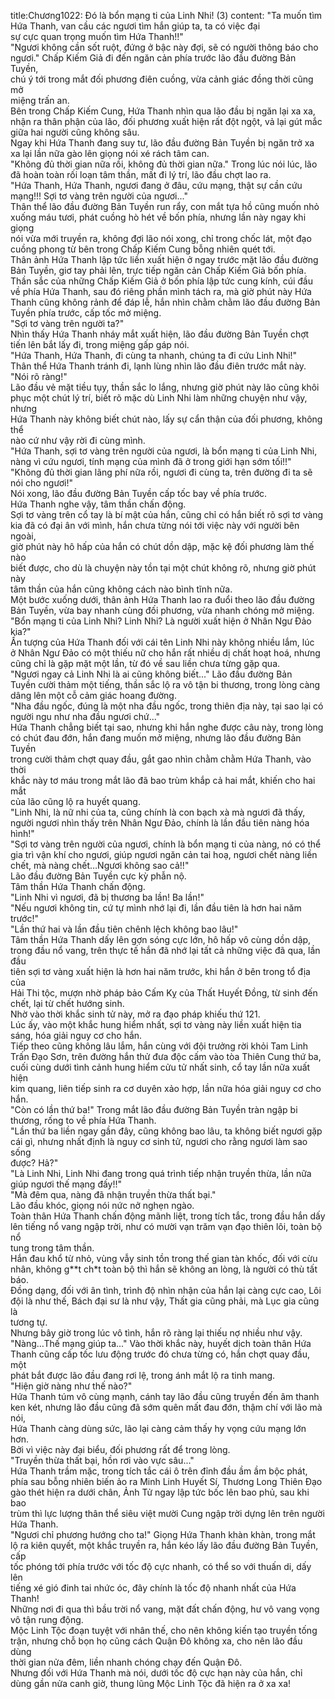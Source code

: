 title:Chương1022: Đó là bổn mạng ti của Linh Nhi! (3)
content:
"Ta muốn tìm Hứa Thanh, van cầu các ngươi tìm hắn giúp ta, ta có việc đại<br>sự cực quan trọng muốn tìm Hứa Thanh!!"<br>"Ngươi không cần sốt ruột, đứng ở bậc này đợi, sẽ có người thông báo cho<br>ngươi." Chấp Kiếm Giả đi đến ngăn cản phía trước lão đầu đường Bản Tuyền,<br>chú ý tới trong mắt đối phương điên cuồng, vừa cảnh giác đồng thời cũng mở<br>miệng trấn an.<br>Bên trong Chấp Kiếm Cung, Hứa Thanh nhìn qua lão đầu bị ngăn lại xa xa,<br>nhận ra thân phận của lão, đối phương xuất hiện rất đột ngột, vả lại gút mắc<br>giữa hai người cũng không sâu.<br>Ngay khi Hứa Thanh đang suy tư, lão đầu đường Bản Tuyền bị ngăn trở xa<br>xa lại lần nữa gào lên giọng nói xé rách tâm can.<br>"Không đủ thời gian nữa rồi, không đủ thời gian nữa." Trong lúc nói lúc, lão<br>đã hoàn toàn rối loạn tâm thần, mất đi lý trí, lão đầu chợt lao ra.<br>"Hứa Thanh, Hứa Thanh, ngươi đang ở đâu, cứu mạng, thật sự cần cứu<br>mạng!!! Sợi tơ vàng trên người của ngươi..."<br>Thân thể lão đầu đường Bản Tuyền run rẩy, con mắt tựa hồ cũng muốn nhỏ<br>xuống máu tươi, phát cuồng hò hét về bốn phía, nhưng lần này ngay khi giọng<br>nói vừa mới truyền ra, không đợi lão nói xong, chỉ trong chốc lát, một đạo<br>cuồng phong từ bên trong Chấp Kiếm Cung bỗng nhiên quét tới.<br>Thân ảnh Hứa Thanh lập tức liền xuất hiện ở ngay trước mặt lão đầu đường<br>Bản Tuyền, giơ tay phải lên, trực tiếp ngăn cản Chấp Kiếm Giả bốn phía.<br>Thần sắc của những Chấp Kiếm Giả ở bốn phía lập tức cung kính, cúi đầu<br>về phía Hứa Thanh, sau đó riêng phần mình tách ra, mà giờ phút này Hứa<br>Thanh cũng không rảnh để đáp lễ, hắn nhìn chằm chằm lão đầu đường Bản<br>Tuyền phía trước, cấp tốc mở miệng.<br>"Sợi tơ vàng trên người ta?"<br>Nhìn thấy Hứa Thanh nháy mắt xuất hiện, lão đầu đường Bản Tuyền chợt<br>tiến lên bắt lấy đi, trong miệng gấp gáp nói.<br>"Hứa Thanh, Hứa Thanh, đi cùng ta nhanh, chúng ta đi cứu Linh Nhi!"<br>Thân thể Hứa Thanh tránh đi, lạnh lùng nhìn lão đầu điên trước mắt này.<br>"Nói rõ ràng!"<br>Lão đầu vẻ mặt tiều tụy, thần sắc lo lắng, nhưng giờ phút này lão cũng khôi<br>phục một chút lý trí, biết rõ mặc dù Linh Nhi làm những chuyện như vậy, nhưng<br>Hứa Thanh này không biết chút nào, lấy sự cẩn thận của đối phương, không thể<br>nào cứ như vậy rời đi cùng mình.<br>"Hứa Thanh, sợi tơ vàng trên người của ngươi, là bổn mạng ti của Linh Nhi,<br>nàng vì cứu ngươi, tính mạng của mình đã ở trong giới hạn sớm tối!!"<br>"Không đủ thời gian lãng phí nữa rồi, ngươi đi cùng ta, trên đường đi ta sẽ<br>nói cho ngươi!"<br>Nói xong, lão đầu đường Bản Tuyền cấp tốc bay về phía trước.<br>Hứa Thanh nghe vậy, tâm thần chấn động.<br>Sợi tơ vàng trên cổ tay là bí mật của hắn, cũng chỉ có hắn biết rõ sợi tơ vàng<br>kia đã có đại ân với mình, hắn chưa từng nói tới việc này với người bên ngoài,<br>giờ phút này hô hấp của hắn có chút dồn dập, mặc kệ đối phương làm thế nào<br>biết được, cho dù là chuyện này tồn tại một chút không rõ, nhưng giờ phút này<br>tâm thần của hắn cũng không cách nào bình tĩnh nữa.<br>Một bước xuống dưới, thân ảnh Hứa Thanh lao ra đuổi theo lão đầu đường<br>Bản Tuyền, vừa bay nhanh cùng đối phương, vừa nhanh chóng mở miệng.<br>"Bổn mạng ti của Linh Nhi? Linh Nhi? Là người xuất hiện ở Nhân Ngư Đảo<br>kia?"<br>Ấn tượng của Hứa Thanh đối với cái tên Linh Nhi này không nhiều lắm, lúc<br>ở Nhân Ngư Đảo có một thiếu nữ cho hắn rất nhiều dị chất hoạt hoá, nhưng<br>cũng chỉ là gặp mặt một lần, từ đó về sau liền chưa từng gặp qua.<br>"Ngươi ngay cả Linh Nhi là ai cũng không biết..." Lão đầu đường Bản<br>Tuyền cười thảm một tiếng, thần sắc lộ ra vô tận bi thương, trong lòng càng<br>dâng lên một cỗ cảm giác hoang đường.<br>"Nha đầu ngốc, đúng là một nha đầu ngốc, trong thiên địa này, tại sao lại có<br>người ngu như nha đầu ngươi chứ..."<br>Hứa Thanh chẳng biết tại sao, nhưng khi hắn nghe được câu này, trong lòng<br>có chút đau đớn, hắn đang muốn mở miệng, nhưng lão đầu đường Bản Tuyền<br>trong cười thảm chợt quay đầu, gắt gao nhìn chằm chằm Hứa Thanh, vào thời<br>khắc này tơ máu trong mắt lão đã bao trùm khắp cả hai mắt, khiến cho hai mắt<br>của lão cũng lộ ra huyết quang.<br>"Linh Nhi, là nữ nhi của ta, cũng chính là con bạch xà mà ngươi đã thấy,<br>người ngươi nhìn thấy trên Nhân Ngư Đảo, chính là lần đầu tiên nàng hóa<br>hình!"<br>"Sợi tơ vàng trên người của ngươi, chính là bổn mạng ti của nàng, nó có thể<br>gia trì vận khí cho ngươi, giúp ngươi ngăn cản tai hoạ, ngươi chết nàng liền<br>chết, mà nàng chết…Ngươi không sao cả!!"<br>Lão đầu đường Bản Tuyền cực kỳ phẫn nộ.<br>Tâm thần Hứa Thanh chấn động.<br>"Linh Nhi vì ngươi, đã bị thương ba lần! Ba lần!"<br>"Nếu ngươi không tin, cứ tự mình nhớ lại đi, lần đầu tiên là hơn hai năm<br>trước!"<br>"Lần thứ hai và lần đầu tiên chênh lệch không bao lâu!"<br>Tâm thần Hứa Thanh dấy lên gợn sóng cực lớn, hô hấp vô cùng dồn dập,<br>trong đầu nổ vang, trên thực tế hắn đã nhớ lại tất cả những việc đã qua, lần đầu<br>tiên sợi tơ vàng xuất hiện là hơn hai năm trước, khi hắn ở bên trong tổ địa của<br>Hải Thi tộc, mượn nhờ pháp bảo Cấm Kỵ của Thất Huyết Đồng, từ sinh đến<br>chết, lại từ chết hướng sinh.<br>Nhờ vào thời khắc sinh tử này, mở ra đạo pháp khiếu thứ 121.<br>Lúc ấy, vào một khắc hung hiểm nhất, sợi tơ vàng này liền xuất hiện tia<br>sáng, hóa giải nguy cơ cho hắn.<br>Tiếp theo cũng không lâu lắm, hắn cùng với đội trưởng rời khỏi Tam Linh<br>Trấn Đạo Sơn, trên đường hắn thử đưa độc cấm vào tòa Thiên Cung thứ ba,<br>cuối cùng dưới tình cảnh hung hiểm cửu tử nhất sinh, cổ tay lần nữa xuất hiện<br>kim quang, liên tiếp sinh ra cơ duyên xảo hợp, lần nữa hóa giải nguy cơ cho<br>hắn.<br>"Còn có lần thứ ba!" Trong mắt lão đầu đường Bản Tuyền tràn ngập bi<br>thương, rống to về phía Hứa Thanh.<br>"Lần thứ ba liền ngay gần đây, cũng không bao lâu, ta không biết ngươi gặp<br>cái gì, nhưng nhất định là nguy cơ sinh tử, ngươi cho rằng ngươi làm sao sống<br>được? Hả?"<br>"Là Linh Nhi, Linh Nhi đang trong quá trình tiếp nhận truyền thừa, lần nữa<br>giúp ngươi thế mạng đấy!!"<br>"Mà đêm qua, nàng đã nhận truyền thừa thất bại."<br>Lão đầu khóc, giọng nói nức nở nghẹn ngào.<br>Toàn thân Hứa Thanh chấn động mãnh liệt, trong tích tắc, trong đầu hắn dấy<br>lên tiếng nổ vang ngập trời, như có mười vạn trăm vạn đạo thiên lôi, toàn bộ nổ<br>tung trong tâm thần.<br>Hắn đau khổ từ nhỏ, vùng vẫy sinh tồn trong thế gian tàn khốc, đối với cừu<br>nhân, không g**t ch*t toàn bộ thì hắn sẽ không an lòng, là người có thù tất báo.<br>Đồng dạng, đối với ân tình, trình độ nhìn nhận của hắn lại càng cực cao, Lôi<br>đội là như thế, Bách đại sư là như vậy, Thất gia cũng phải, mà Lục gia cũng là<br>tương tự.<br>Nhưng bây giờ trong lúc vô tình, hắn rõ ràng lại thiếu nợ nhiều như vậy.<br>"Nàng…Thế mạng giúp ta..." Vào thời khắc này, huyết dịch toàn thân Hứa<br>Thanh cũng cấp tốc lưu động trước đó chưa từng có, hắn chợt quay đầu, một<br>phát bắt được lão đầu đang rơi lệ, trong ánh mắt lộ ra tinh mang.<br>"Hiện giờ nàng như thế nào?"<br>Hứa Thanh túm vô cùng mạnh, cánh tay lão đầu cũng truyền đến âm thanh<br>ken két, nhưng lão đầu cũng đã sớm quên mất đau đớn, thậm chí với lão mà nói,<br>Hứa Thanh càng dùng sức, lão lại càng cảm thấy hy vọng cứu mạng lớn hơn.<br>Bởi vì việc này đại biểu, đối phương rất để trong lòng.<br>"Truyền thừa thất bại, hồn rơi vào vực sâu..."<br>Hứa Thanh trầm mặc, trong tích tắc cái ô trên đỉnh đầu ầm ầm bộc phát,<br>phía sau bỗng nhiên biến ảo ra Minh Linh Huyết Sí, Thương Long Thiên Đạo<br>gào thét hiện ra dưới chân, Ảnh Tử ngay lập tức bốc lên bao phủ, sau khi bao<br>trùm thì lực lượng thân thể siêu việt mười Cung ngập trời dựng lên trên người<br>Hứa Thanh.<br>"Ngươi chỉ phương hướng cho ta!" Giọng Hứa Thanh khàn khàn, trong mắt<br>lộ ra kiên quyết, một khắc truyền ra, hắn kéo lấy lão đầu đường Bản Tuyền, cấp<br>tốc phóng tới phía trước với tốc độ cực nhanh, có thể so với thuấn di, dấy lên<br>tiếng xé gió đinh tai nhức óc, đây chính là tốc độ nhanh nhất của Hứa Thanh!<br>Những nơi đi qua thì bầu trời nổ vang, mặt đất chấn động, hư vô vang vọng<br>vô tận rung động.<br>Mộc Linh Tộc đoạn tuyệt với nhân thế, cho nên không kiến tạo truyền tống<br>trận, nhưng chỗ bọn họ cũng cách Quận Đô không xa, cho nên lão đầu dùng<br>thời gian nửa đêm, liền nhanh chóng chạy đến Quận Đô.<br>Nhưng đối với Hứa Thanh mà nói, dưới tốc độ cực hạn này của hắn, chỉ<br>dùng gần nửa canh giờ, thung lũng Mộc Linh Tộc đã hiện ra ở xa xa!
